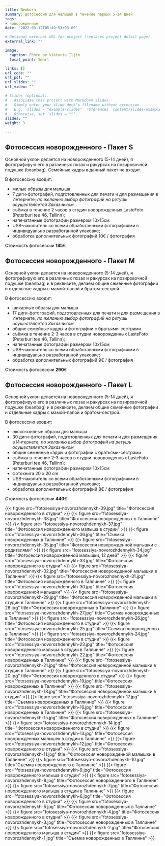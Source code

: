 ```yaml
---
title: Newborn
summary: фотосессия для малышей в течение первых 5-14 дней
tags:
- новорожденные
date: "2022-08-12T05:49:53+03:00"

# Optional external URL for project (replaces project detail page).
external_link: ""

image:
  caption: Photo by Viktoria Iljin
  focal_point: Smart

links: []
url_code: ""
url_pdf: ""
url_slides: ""
url_video: ""

# Slides (optional).
#   Associate this project with Markdown slides.
#   Simply enter your slide deck's filename without extension.
#   E.g. `slides = "example-slides"` references `content/slides/example-slides.md`.
#   Otherwise, set `slides = ""`.
slides: ""
weight: 3

---
```

## Фотосессия новорожденного - Пакет S 
Основной уклон делается на новорожденного (5-14 дней), я фотографирую его в различных позах и ракурсах на позировочной подушке (beanbag). Семейные кадры в данный пакет не входят.

В фотосессию входит:
* милые образы для малыша
* 7 диги-фотографий, подготовленных для печати и для размещения в Интернете;
_по желанию выбор фотографий на ретушь осуществляется Заказчиком_
* съёмка в течение 2 часов в студии новорожденных LasteFoto (Peterburi tee 46, Tallinn);
* напечатанные фотографии размером 10х15см
* USB-накопитель со всеми обработанными фотографиями в индивидуально разработанной упаковке;
* обработка дополнительных фотографий 10€ / фотография

Стоимость фотосессии **185**€ 

## Фотосессия новорожденного - Пакет М

Основной уклон делается на новорожденного (5-14 дней), я фотографирую его в различных позах и ракурсах на позировочной подушке (beanbag) и в реквизите, делаем общие семейные фотографии и отдельные кадры с мамой-папой и братом-сестрой. 

В фотосессию входит:
* шикарные образы для малыша
* 17 диги-фотографий, подготовленных для печати и для размещения в Интернете;
_по желанию выбор фотографий на ретушь осуществляется Заказчиком_
* общие семейные кадры и фотографии с братьями-сестрами
* съёмка в течение 2-3 часов в студии новорожденных LasteFoto (Peterburi tee 46, Tallinn);
* напечатанные фотографии размером 10х15см
* USB-накопитель со всеми обработанными фотографиями в индивидуально разработанной упаковке;
* обработка дополнительных фотографий 9€ / фотография

Стоимость фотосессии **290**€ 

## Фотосессия новорожденного - Пакет L

Основной уклон делается на новорожденного (5-14 дней), я фотографирую его в различных позах и ракурсах на позировочной подушке (beanbag) и в реквизите, делаем общие семейные фотографии и отдельные кадры с мамой-папой и братом-сестрой. 

В фотосессию входит:
* эксклюзивные образы для малыша
* 30 диги-фотографий, подготовленных для печати и для размещения в Интернете;
_по желанию выбор фотографий на ретушь осуществляется Заказчиком_
* общие семейные кадры и фотографии с братьями-сестрами
* съёмка в течение 2-3 часов в студии новорожденных LasteFoto (Peterburi tee 46, Tallinn);
* напечатанные фотографии размером 10х15см
* фотокнига 20 х 20 cm
* USB-накопитель со всеми обработанными фотографиями в индивидуально разработанной упаковке;
* обработка дополнительных фотографий 8€ / фотография

Стоимость фотосессии **440**€ 

{{< figure src="fotosessiya-novorozhdennykh-39.jpg" title="Фотосессия новорожденного в студии" >}}
{{< figure src="fotosessiya-novorozhdennykh-38.jpg" title="Фотосессия новорожденных в Таллинне" >}}
{{< figure src="fotosessiya-novorozhdennykh-37.jpg" title="Фотосессия новорожденного малыша в студии" >}}
{{< figure src="fotosessiya-novorozhdennykh-36.jpg" title="Съемка новорожденных в Таллинне" >}}
{{< figure src="fotosessiya-novorozhdennykh-35.jpg" title="Фотосессия новорожденной малышки с родителями" >}}
{{< figure src="fotosessiya-novorozhdennykh-34.jpg" title="Фотосессия новорожденной малышки, 12 дней" >}}
{{< figure src="fotosessiya-novorozhdennykh-33.jpg" title="Фотосессия новорожденного в студии" >}}
{{< figure src="fotosessiya-novorozhdennykh-32.jpg" title="Фотосессия новорожденной малышки в Таллинне" >}}
{{< figure src="fotosessiya-novorozhdennykh-31.jpg" title="Фотосессия новорожденного в Таллинне" >}}
{{< figure src="fotosessiya-novorozhdennykh-30.jpg" title="Фотосессия новорожденной малышки" >}}
{{< figure src="fotosessiya-novorozhdennykh-29.jpg" title="Фотосессия новорожденной малышки в студии в Таллинне" >}}
{{< figure src="fotosessiya-novorozhdennykh-28.jpg" title="Фотосессия новорожденных в Таллинне" >}}
{{< figure src="fotosessiya-novorozhdennykh-27.jpg" title="Съемка новорожденных в Таллинне" >}}
{{< figure src="fotosessiya-novorozhdennykh-26.jpg" title="Фотосессия новорожденного в студии" >}}
{{< figure src="fotosessiya-novorozhdennykh-25.jpg" title="Съемка новорожденных в Таллинне" >}}
{{< figure src="fotosessiya-novorozhdennykh-24.jpg" title="Фотосессия новорожденного в студии" >}}
{{< figure src="fotosessiya-novorozhdennykh-23.jpg" title="Фотосессия новорожденного малыша в студии в Таллинне" >}}
{{< figure src="fotosessiya-novorozhdennykh-22.jpg" title="Фотосессия новорожденных в Таллинне" >}}
{{< figure src="fotosessiya-novorozhdennykh-21.jpg" title="Фотосессия новорожденной малышки в студии в Таллинне" >}}
{{< figure src="fotosessiya-novorozhdennykh-20.jpg" title="Фотосессия новорожденного в студии" >}}
{{< figure src="fotosessiya-novorozhdennykh-19.jpg" title="Фотосессия новорожденных в Таллинне" >}}
{{< figure src="fotosessiya-novorozhdennykh-18.jpg" title="Фотосессия новорожденной малышки в студии" >}}
{{< figure src="fotosessiya-novorozhdennykh-17.jpg" title="Съемка новорожденных в Таллинне" >}}
{{< figure src="fotosessiya-novorozhdennykh-16.jpg" title="Фотосессия новорожденных в Таллинне" >}}
{{< figure src="fotosessiya-novorozhdennykh-15.jpg" title="Фотосессия новорожденных в Таллинне" >}}
{{< figure src="fotosessiya-novorozhdennykh-14.jpg" title="Фотосессия новорожденного в студии" >}}
{{< figure src="fotosessiya-novorozhdennykh-13.jpg" title="Фотосессия новорожденных малышек в студии в Таллинне" >}}
{{< figure src="fotosessiya-novorozhdennykh-12.jpg" title="Фотосессия новорожденного в студии" >}}
{{< figure src="fotosessiya-novorozhdennykh-11.jpg" title="Фотосессия новорожденной малышки в Таллинне" >}}
{{< figure src="fotosessiya-novorozhdennykh-10.jpg" title="Съемка новорожденного в Таллинне" >}}
{{< figure src="fotosessiya-novorozhdennykh-9.jpg" title="Фотосессия новорожденного малыша в студии" >}}
{{< figure src="fotosessiya-novorozhdennykh-8.jpg" title="Фотосессия новорожденного в Таллинне" >}}
{{< figure src="fotosessiya-novorozhdennykh-7.jpg" title="Фотосессия новорожденного малыша в студии в Таллинне" >}}
{{< figure src="fotosessiya-novorozhdennykh-6.jpg" title="Фотосессия новорожденного в студии" >}}
{{< figure src="fotosessiya-novorozhdennykh-5.jpg" title="Фотосессия новорожденных в Таллинне" >}}
{{< figure src="fotosessiya-novorozhdennykh-4.jpg" title="Фотосессия новорожденного в студии" >}}
{{< figure src="fotosessiya-novorozhdennykh-3.jpg" title="Фотосессия новорожденных в Таллинне" >}}
{{< figure src="fotosessiya-novorozhdennykh-2.jpg" title="Фотосессия новорожденного малыша в студии" >}}
{{< figure src="fotosessiya-novorozhdennykh-1.jpg" title="Съемка новорожденных в Таллинне" >}}